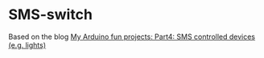# SMS-switch
Based on the blog [My Arduino fun projects: Part4: SMS controlled devices (e.g. lights)](https://steemit.com/arduino/@mokluc/my-arduino-fun-projects-part4-sms-controlled-devices-e-g-lights)
